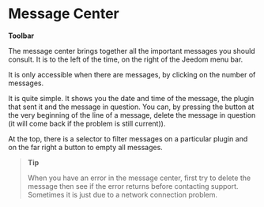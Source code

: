 # Message Center
**Toolbar**

The message center brings together all the important messages you should consult. It is to the left of the time, on the right of the Jeedom menu bar.

It is only accessible when there are messages, by clicking on the number of messages.

It is quite simple. It shows you the date and time of the message, the plugin that sent it and the message in question. You can, by pressing the button at the very beginning of the line of a message, delete the message in question (it will come back if the problem is still current)).

At the top, there is a selector to filter messages on a particular plugin and on the far right a button to empty all messages.

> **Tip**
>
> When you have an error in the message center, first try to delete the message then see if the error returns before contacting support. Sometimes it is just due to a network connection problem.
